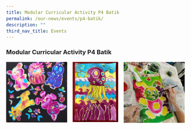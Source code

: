 ```yaml
---
title: Modular Curricular Activity P4 Batik
permalink: /our-news/events/p4-batik/
description: ""
third_nav_title: Events
---
```

### **Modular Curricular Activity P4 Batik**

<img src="/images/p4batik1.jpeg" style="width:33%;margin-right:15px;" align = "left">
<img src="/images/p4batik2.jpeg" style="width:24.5%;margin-right:15px;" align = "left">
<img src="/images/p4batik3.jpeg" style="width:33%;margin-right:15px;" align = "left">
